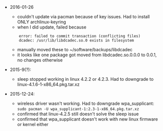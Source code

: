 - 2016-01-26
    - couldn't update via pacman because of key issues. Had to install ONLY archlinux-keyring
    - when I did update, failed because 
    ```
        error: failed to commit transaction (conflicting files)
        dcadec: /usr/lib/libdcadec.so.0 exists in filesystem
    ```
    - manually moved these to ~/software/backups/libdcadec
    - it looks like one package got moved from libdcadec.so.0.0.0 to 0.0.1, no changes otherwise
    
- 2015-9(?):
    - sleep stopped working in linux 4.2.2 or 4.2.3. Had to downgrade to
        linux-4.1.6-1-x86_64.pkg.tar.xz
- 2015-12-24:
    - wireless driver wasn't working. Had to downgrade wpa_supplicant:
        `sudo pacman -U wpa_supplicant-1:2.3-1-x86_64.pkg.tar.xz`
    - confirmed that linux-4.2.5 still doesn't solve the sleep issue
    - confirmed that wpa_supplicant doesn't work with new linux firmware
        or kernel either

